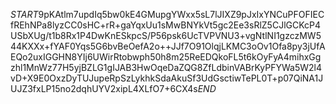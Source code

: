 $START$9pKAtlm7updIq5bw0kE4GMupgYWxx5sL7lJIXZ9pJxIxYNCuPFOFIECfREhNPa8lyzCC0sHC+rR+gaYqxUu1sMwBNYkVt5gc2Ee3sRlZ5CJlGCKcP4USbXUg/t1b8Rx1P4DwKnESkpcS/P56psk6UcTVPVNU3+vgNtlNI1gzczMW544KXXx+fYAF0Yqs5G6bvBeOefA2o++JJf7O91OlqjLKMC3oOv1Ofa8py3jUfAEQo2uxIGGHN8YIj6UWirRtobwph50h8m25ReEDQkoFL5t6kOyFyA4mihxGgzhl1MnWz77H5yjBZLG1gIJAB3HwOqeDaZQG8ZfLdbinVABrKyPFYWa5W2l4vD+X9E0OxzDyTUJupeRpSzLykhkSdaAkuSf3UdGsctiwTePL0T+p07QiNA1JUJZ3fxLP15no2dqhUYV2xipL4XLfO7+6CX4s$END$
